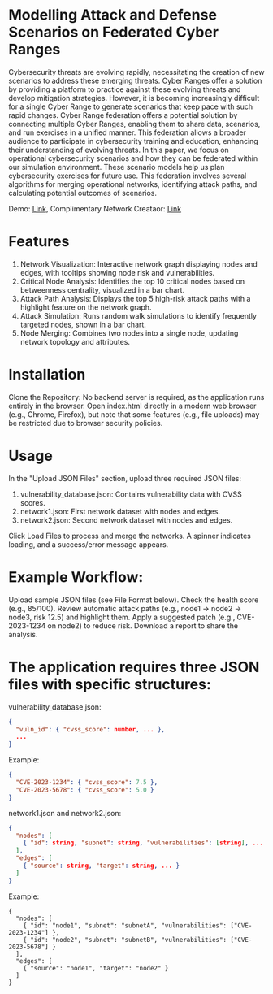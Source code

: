 # Modelling Attack and Defense Scenarios on Federated Cyber Ranges

Cybersecurity threats are evolving rapidly, necessitating the creation of new scenarios to address these emerging threats. Cyber Ranges offer a solution by providing a platform to practice against these evolving threats and develop mitigation strategies. However, it is becoming increasingly difficult for a single Cyber Range to generate scenarios that keep pace with such rapid changes. Cyber Range federation offers a potential solution by connecting multiple Cyber Ranges, enabling them to share data, scenarios, and run exercises in a unified manner. This federation allows a broader audience to participate in cybersecurity training and education, enhancing their understanding of evolving threats. In this paper, we focus on operational cybersecurity scenarios and how they can be federated within our simulation environment. These scenario models help us plan cybersecurity exercises for future use. This federation involves several algorithms for merging operational networks, identifying attack paths, and calculating potential outcomes of scenarios.

Demo: [Link](https://muhammadmudassaryamin.github.io/CyberUnity-IEEE-CSR-2025-Paper-PoC/FNVA.html), Complimentary Network Creataor: [Link](https://muhammadmudassaryamin.github.io/CyberUnity-IEEE-CSR-2025-Paper-PoC/network-creator.html)


# Features
1. Network Visualization: Interactive network graph displaying nodes and edges, with tooltips showing node risk and vulnerabilities.
2. Critical Node Analysis: Identifies the top 10 critical nodes based on betweenness centrality, visualized in a bar chart.
3. Attack Path Analysis: Displays the top 5 high-risk attack paths with a highlight feature on the network graph.
4. Attack Simulation: Runs random walk simulations to identify frequently targeted nodes, shown in a bar chart.
5. Node Merging: Combines two nodes into a single node, updating network topology and attributes.

# Installation
Clone the Repository:
No backend server is required, as the application runs entirely in the browser. Open index.html directly in a modern web browser (e.g., Chrome, Firefox), but note that some features (e.g., file uploads) may be restricted due to browser security policies.

# Usage
In the "Upload JSON Files" section, upload three required JSON files:
1. vulnerability_database.json: Contains vulnerability data with CVSS scores.
2. network1.json: First network dataset with nodes and edges.
3. network2.json: Second network dataset with nodes and edges.

Click Load Files to process and merge the networks. A spinner indicates loading, and a success/error message appears.


# Example Workflow:
Upload sample JSON files (see File Format below).
Check the health score (e.g., 85/100).
Review automatic attack paths (e.g., node1 -> node2 -> node3, risk 12.5) and highlight them.
Apply a suggested patch (e.g., CVE-2023-1234 on node2) to reduce risk.
Download a report to share the analysis.

# The application requires three JSON files with specific structures:

vulnerability_database.json:
```json
{
  "vuln_id": { "cvss_score": number, ... },
  ...
}
```
Example:
```json
{
  "CVE-2023-1234": { "cvss_score": 7.5 },
  "CVE-2023-5678": { "cvss_score": 5.0 }
}
```
network1.json and network2.json:
```json
{
  "nodes": [
    { "id": string, "subnet": string, "vulnerabilities": [string], ... }
  ],
  "edges": [
    { "source": string, "target": string, ... }
  ]
}
```
Example:
```
{
  "nodes": [
    { "id": "node1", "subnet": "subnetA", "vulnerabilities": ["CVE-2023-1234"] },
    { "id": "node2", "subnet": "subnetB", "vulnerabilities": ["CVE-2023-5678"] }
  ],
  "edges": [
    { "source": "node1", "target": "node2" }
  ]
}
```
